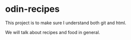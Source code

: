 # odin-recipes

This project is to make sure I understand both git and html. 

We will talk about recipes and food in general.
